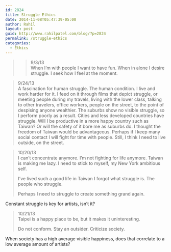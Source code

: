 ```yaml
---
id: 2824
title: Struggle Ethics
date: 2014-11-08T05:47:39-05:00
author: Rahil
layout: post
guid: http://www.rahilpatel.com/blog/?p=2824
permalink: /struggle-ethics
categories:
  - Ethics
---
```

> >9/3/13  
> When I&#8217;m with people I want to have fun. When in alone I desire struggle. I seek how I feel at the moment.

> 9/24/13  
> A fascination for human struggle. The human condition. I live and work harder for it. I feed on it through films that depict struggle, or meeting people during my travels, living with the lower class, talking to other travelers, office workers, people on the street, to the point of despising anyone wealthier. The suburbs show no visible struggle, so I perform poorly as a result. Cities and less developed countries have struggle. Will I be productive in a more happy country such as Taiwan? Or will the safety of it bore me as suburbs do. I thought the freedom of Taiwan would be advantageous. Perhaps if I keep many social contact I will fight for time with people. Still, I think I need to live outside, on the street.

> 10/20/13  
> I can&#8217;t concentrate anymore. I&#8217;m not fighting for life anymore. Taiwan is making me lazy. I need to stick to myself, my New York ambitious self.
> 
> I&#8217;ve lived such a good life in Taiwan I forgot what struggle is. The people who struggle.
> 
> Perhaps I need to struggle to create something grand again.

Constant struggle is key for artists, isn&#8217;t it?

> 10/21/13  
> Taipei is a happy place to be, but it makes it uninteresting.
> 
> Do not conform. Stay an outsider. Criticize society.

When society has a high average visible happiness, does that correlate to a low average amount of artists?